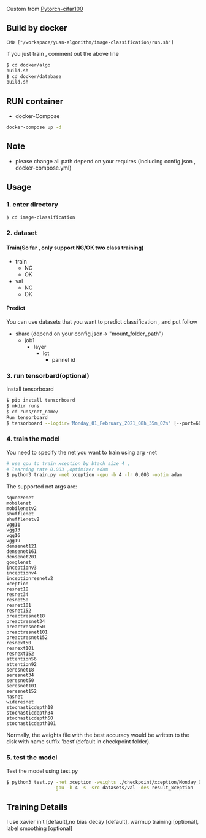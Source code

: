 <!--
 * @Author: yuan
 * @Date: 2021-02-20 09:18:49
 * @LastEditTime: 2021-03-03 11:57:37
 * @FilePath: /classification/image-classification/README.md
-->
Custom from [Pytorch-cifar100](https://github.com/weiaicunzai/pytorch-cifar100)
## Build by docker
```
CMD ["/workspace/yuan-algorithm/image-classification/run.sh"]
```
if you just train , comment out the above line
```bash
$ cd docker/algo
build.sh
$ cd docker/database
build.sh

``` 
## RUN container 
- docker-Compose
```bash
docker-compose up -d
```
## Note
- please change all path depend on your requires (including config.json , docker-compose.yml)



## Usage
### 1. enter directory
```bash
$ cd image-classification
```
### 2. dataset 
#### Train(So far , only support NG/OK two class training)
- train 
  - NG
  - OK
- val 
  - NG
  - OK
####  Predict
You can use datasets that you want to predict classification , and put follow 
- share (depend on your config.json-> "mount_folder_path")
  - job1
    - layer
      - lot 
        - pannel id
  
### 3. run tensorbard(optional)
Install tensorboard
```bash
$ pip install tensorboard
$ mkdir runs
$ cd runs/net_name/
Run tensorboard
$ tensorboard --logdir='Monday_01_February_2021_08h_35m_02s' [--port=6006 --host='localhost']
```

### 4. train the model
You need to specify the net you want to train using arg -net

```bash
# use gpu to train xception by btach size 4 ,
# learning rate 0.003 ,optimizer adam
$ python3 train.py -net xception -gpu -b 4 -lr 0.003 -optim adam 
```

The supported net args are:
```
squeezenet
mobilenet
mobilenetv2
shufflenet
shufflenetv2
vgg11
vgg13
vgg16
vgg19
densenet121
densenet161
densenet201
googlenet
inceptionv3
inceptionv4
inceptionresnetv2
xception
resnet18
resnet34
resnet50
resnet101
resnet152
preactresnet18
preactresnet34
preactresnet50
preactresnet101
preactresnet152
resnext50
resnext101
resnext152
attention56
attention92
seresnet18
seresnet34
seresnet50
seresnet101
seresnet152
nasnet
wideresnet
stochasticdepth18
stochasticdepth34
stochasticdepth50
stochasticdepth101
```
Normally, the weights file with the best accuracy would be written to the disk with name suffix 'best'(default in checkpoint folder).



### 5. test the model
Test the model using test.py
```bash
$ python3 test.py -net xception -weights ./checkpoint/xception/Monday_01_February_2021_08h_35m_02s/xception-145-best.pth \
                 -gpu -b 4 -s -src datasets/val -des result_xception  
```
## Training Details
I use xavier init [default],no bias decay [default], warmup training [optional], label smoothing [optional]